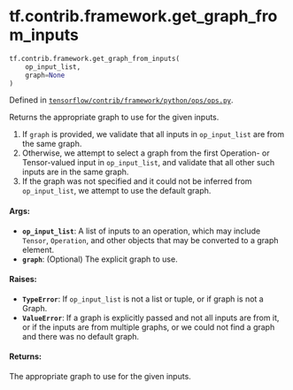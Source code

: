 <div itemscope itemtype="http://developers.google.com/ReferenceObject">
<meta itemprop="name" content="tf.contrib.framework.get_graph_from_inputs" />
<meta itemprop="path" content="Stable" />
</div>

# tf.contrib.framework.get_graph_from_inputs

``` python
tf.contrib.framework.get_graph_from_inputs(
    op_input_list,
    graph=None
)
```



Defined in [`tensorflow/contrib/framework/python/ops/ops.py`](/code/stable/tensorflow/contrib/framework/python/ops/ops.py).

Returns the appropriate graph to use for the given inputs.

1. If `graph` is provided, we validate that all inputs in `op_input_list` are
   from the same graph.
2. Otherwise, we attempt to select a graph from the first Operation- or
   Tensor-valued input in `op_input_list`, and validate that all other
   such inputs are in the same graph.
3. If the graph was not specified and it could not be inferred from
   `op_input_list`, we attempt to use the default graph.

#### Args:

* <b>`op_input_list`</b>: A list of inputs to an operation, which may include `Tensor`,
    `Operation`, and other objects that may be converted to a graph element.
* <b>`graph`</b>: (Optional) The explicit graph to use.


#### Raises:

* <b>`TypeError`</b>: If `op_input_list` is not a list or tuple, or if graph is not a
    Graph.
* <b>`ValueError`</b>: If a graph is explicitly passed and not all inputs are from it,
    or if the inputs are from multiple graphs, or we could not find a graph
    and there was no default graph.


#### Returns:

The appropriate graph to use for the given inputs.